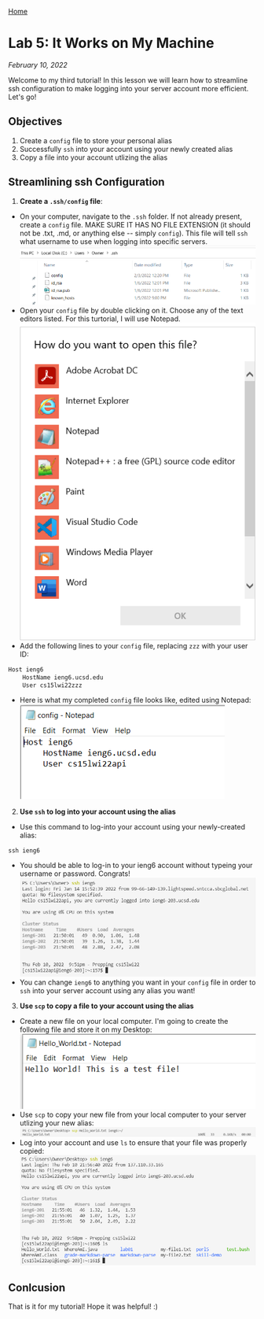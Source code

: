 [Home](index.html)

# Lab 5: It Works on My Machine 

*February 10, 2022*

Welcome to my third tutorial! In this lesson we will learn how to streamline ssh configuration to make logging into your server account more efficient. Let's go! 

## Objectives
1. Create a `config` file to store your personal alias 
2. Successfully `ssh` into your account using your newly created alias
3. Copy a file into your account utlizing the alias

## Streamlining ssh Configuration
1. **Create a `.ssh/config` file**: 
* On your computer, navigate to the `.ssh` folder. If not already present, create a `config` file. MAKE SURE IT HAS NO FILE EXTENSION (it should not be .txt, .md, or anything else -- simply `config`). This file will tell `ssh` what username to use when logging into specific servers.
![Image](config_in_explorer.png)
* Open your `config` file by double clicking on it. Choose any of the text editors listed. For this turtorial, I will use Notepad. 
![Image](edit_options.png)
* Add the following lines to your `config` file, replacing `zzz` with your user ID:
```
Host ieng6
    HostName ieng6.ucsd.edu
    User cs15lwi22zzz
```
* Here is what my completed `config` file looks like, edited using Notepad:
![Image](final_config.png)
2. **Use `ssh` to log into your account using the alias**
* Use this command to log-into your account using your newly-created alias:
```
ssh ieng6
```
* You should be able to log-in to your ieng6 account without typeing your username or password. Congrats!
![Image](ssh_ieng6.png)
* You can change `ieng6` to anything you want in your `config` file in order to `ssh` into your server account using any alias you want!

3. **Use `scp` to copy a file to your account using the alias**
* Create a new file on your local computer. I'm going to create the following file and store it on my Desktop:
![Image](new_file.png)
* Use `scp` to copy your new file from your local computer to your server utlizing your new alias:
![Image](scp_file.png)
* Log into your account and use `ls` to ensure that your file was properly copied:
![Image](check_file.png)

## Conlcusion
That is it for my tutorial! Hope it was helpful! :)